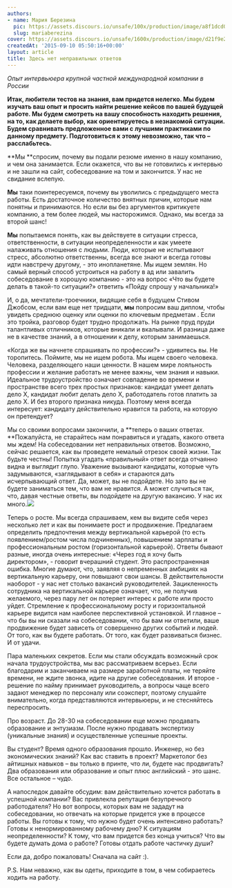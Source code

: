 ```yaml
---
authors:
- name: Мария Березина
  pic: https://assets.discours.io/unsafe/100x/production/image/a8f1dcd0-3398-11ea-89a4-b924aac0ccf7.jpg
  slug: mariaberezina
cover: https://assets.discours.io/unsafe/1600x/production/image/d21f9e20-90e8-11e8-b664-798ed379bf02.jpeg
createdAt: '2015-09-10 05:50:16+00:00'
layout: article
title: Здесь нет неправильных ответов
---
```


_Опыт интервьюера крупной частной международной компании в России_

**Итак, любители тестов на знания, вам придется нелегко. Мы будем изучать ваш опыт и просить найти решение кейсов по вашей будущей работе. Мы будем смотреть на вашу способность находить решения, на то, как делаете выбор, как ориентируетесь в незнакомой ситуации. Будем сравнивать предложенное вами с лучшими практиками по данному предмету. Подготовиться к этому невозможно, так что – расслабьтесь.**

**Мы **спросим, почему вы подали резюме именно в нашу компанию, и чем она занимается. Если окажется, что вы не готовились к интервью и не зашли на сайт, собеседование на том и закончится. У нас не свидание вслепую.

**Мы** таки поинтересуемся, почему вы уволились с предыдущего места работы. Есть достаточное количество внятных причин, которые нам понятны и принимаются. Но если вы без аргументов критикуете компанию, а тем более людей, мы насторожимся. Однако, мы всегда за второй шанс!

**Мы** попытаемся понять, как вы действуете в ситуации стресса, ответственности, в ситуации неопределенности и как умеете налаживать отношения с людьми. Люди, которые не испытывают стресс, абсолютно ответственны, всегда все знают и всегда готовы идти навстречу другому, - это инопланетяне. Мы ищем землян. Но самый верный способ устроиться на работу в ад или завалить собеседование в хорошую компанию - это на вопрос «Что вы будете делать в такой-то ситуации?» ответить «Пойду спрошу у начальника!»

И, о да, мечтатели-троечники, видящие себя в будущем Стивом Джобсом, если вам еще нет тридцати, **мы** попросим ваш диплом, чтобы увидеть среднюю оценку или оценки по ключевым предметам . Если это тройка, разговор будет трудно продолжать. На рынке пруд пруди талантливых отличников, которые вникали и вкалывали. И разница даже не в качестве знаний, а в отношении к делу, которым занимаешься. 

«Когда же вы начнете спрашивать по профессии?» - удивитесь вы. Не торопитесь. Поймите, мы не ищем робота. Мы ищем своего человека. Человека, разделяющего наши ценности. В нашем мире лояльность профессии и желание работать не менее важны, чем знания и навыки. Идеальное трудоустройство означает совпадение во времени и пространстве всего трех простых признаков: кандидат умеет делать дело X, кандидат любит делать дело X, работодатель готов платить за дело X. И без второго признака никуда. Поэтому меня всегда интересует: кандидату действительно нравится та работа, на которую он претендует?

Мы со своими вопросами закончили, а **теперь о ваших ответах. **Пожалуйста, не старайтесь нам понравиться и угадать, какого ответа мы ждем! На собеседовании нет неправильных ответов. Возможно, сейчас решается, как вы проведете немалый отрезок своей жизни. Так будьте честны! Попытка угадать «правильный» ответ всегда отчаянно видна и выглядит глупо. Уважение вызывают кандидаты, которые чуть задумываются, «заглядывают в себя» и стараются дать исчерпывающий ответ. Да, может, вы не подойдете. Но зато вы не будете заниматься тем, что вам не нравится. А может случиться так, что, давая честные ответы, вы подойдете на другую вакансию. У нас их много.![](https://assets.discours.io/unsafe/900x/production/image/f60c8a20-a54a-11e8-bfc7-9b5979ddfe3f.jpeg)

Теперь о росте. Мы всегда спрашиваем, кем вы видите себя через несколько лет и как вы понимаете рост и продвижение. Предлагаем определить предпочтения между вертикальной карьерой (то есть появлением/ростом числа подчиненных), повышением зарплаты и профессиональным ростом (горизонтальной карьерой). Ответы бывают разные, иногда очень интересные: «Через год я хочу быть директором», - говорит вчерашний студент. Это распространенная ошибка. Многие думают, что, заявляя о непременных амбициях на вертикальную карьеру, они повышают свои шансы. В действительности наоборот - у нас нет столько вакансий руководителей. Зацикленность сотрудника на вертикальной карьере означает, что, не получив желаемого, через пару лет он потеряет интерес к работе или просто уйдет. Стремление к профессиональному росту и горизонтальной карьере видится нам наиболее перспективной установкой. И главное – что бы вы ни сказали на собеседовании, что бы вам ни ответили, ваше продвижение будет зависеть от совершенно других событий и людей. От того, как вы будете работать. От того, как будет развиваться бизнес. И от удачи.

Пара маленьких секретов. Если мы стали обсуждать возможный срок начала трудоустройства, мы вас рассматриваем всерьез. Если благодарим и заканчиваем на размере заработной платы, не теряйте времени, не ждите звонка, идите на другие собеседования. И второе - решение по найму принимает руководитель, а вопросы чаще всего задают менеджер по персоналу или соэксперт, поэтому слушайте внимательно, когда представляются интервьюеры, и не стесняйтесь переспросить.

Про возраст. До 28-30 на собеседовании еще можно продавать образование и энтузиазм. После нужно продавать экспертизу (уникальные знания) и осуществленные успешные проекты.

Вы студент? Время одного образования прошло. Инженер, но без экономических знаний? Как вас ставить в проект? Маркетолог без айтишных навыков – вы только в принте, что ли, будете нас продвигать? Два образования или образование и опыт плюс английский - это шанс. Все остальное – чудо.

А напоследок давайте обсудим: вам действительно хочется работать в успешной компании? Вас привлекла репутация безупречного работодателя? Но вот вопросы, которых вам не зададут на собеседовании, но отвечать на которые придется уже в процессе работы. Вы готовы к тому, что нужно будет очень интенсивно работать? Готовы к ненормированному рабочему дню? К ситуациям неопределенности? К тому, что вам придется без конца учиться? Что вы будете думать дома о работе? Готовы отдать работе частичку души? 

Если да, добро пожаловать! Сначала на сайт :).

P.S. Нам неважно, как вы одеты, приходите в том, в чем собираетесь ходить на работу.